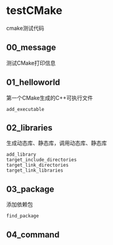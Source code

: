 # testCMake
cmake测试代码

## 00_message

测试CMake打印信息

## 01_helloworld

第一个CMake生成的C++可执行文件

`add_executable`

## 02_libraries

生成动态库、静态库，调用动态库、静态库

```
add_library
target_include_directories
target_link_directories
target_link_libraries
```

## 03_package

添加依赖包

`find_package`

## 04_command
